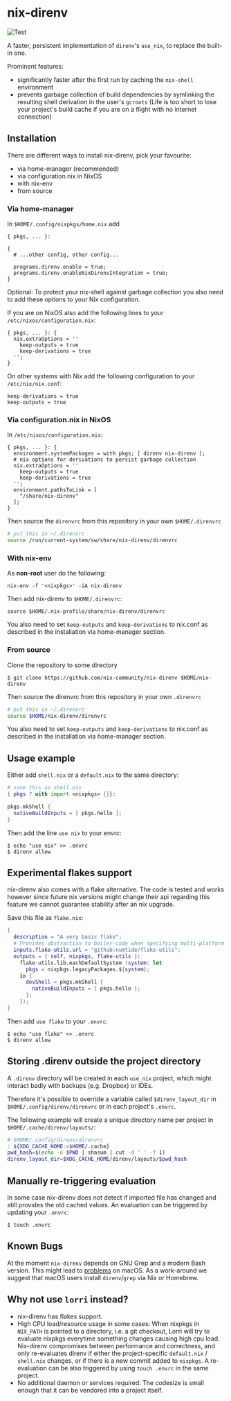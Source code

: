 # nix-direnv

![Test](https://github.com/nix-community/nix-direnv/workflows/Test/badge.svg)

A faster, persistent implementation of `direnv`'s `use_nix`, to replace the built-in one.

Prominent features:

- significantly faster after the first run by caching the `nix-shell` environment
- prevents garbage collection of build dependencies by symlinking the resulting
  shell derivation in the user's `gcroots` (Life is too short to lose
  your project's build cache if you are on a flight with no internet connection)

## Installation

There are different ways to install nix-direnv, pick your favourite:

- via home-manager (recommended)
- via configuration.nix in NixOS
- with nix-env
- from source

### Via home-manager

In `$HOME/.config/nixpkgs/home.nix` add

```
{ pkgs, ... }:

{
  # ...other config, other config...

  programs.direnv.enable = true;
  programs.direnv.enableNixDirenvIntegration = true;
}
```

Optional: To protect your nix-shell against garbage collection you also need to add these options to your Nix configuration.

If you are on NixOS also add the following lines to your `/etc/nixos/configuration.nix`:

```
{ pkgs, ... }: {
  nix.extraOptions = ''
    keep-outputs = true
    keep-derivations = true
  '';
}
```

On other systems with Nix add the following configuration to your `/etc/nix/nix.conf`:

```
keep-derivations = true
keep-outputs = true
```

### Via configuration.nix in NixOS

In `/etc/nixos/configuration.nix`:

```
{ pkgs, ... }: {
  environment.systemPackages = with pkgs; [ direnv nix-direnv ];
  # nix options for derivations to persist garbage collection
  nix.extraOptions = ''
    keep-outputs = true
    keep-derivations = true
  '';
  environment.pathsToLink = [
    "/share/nix-direnv"
  ];
}
```

Then source the `direnvrc` from this repository in your own `$HOME/.direnvrc`

```bash
# put this in ~/.direnvrc
source /run/current-system/sw/share/nix-direnv/direnvrc
```

### With nix-env

As **non-root** user do the following:

```console
nix-env -f '<nixpkgs>' -iA nix-direnv
```

Then add nix-direnv to `$HOME/.direnvrc`:

```
source $HOME/.nix-profile/share/nix-direnv/direnvrc
```

You also need to set `keep-outputs` and `keep-derivations` to nix.conf as described in the installation
via home-manager section.

### From source

Clone the repository to some directory

```console
$ git clone https://github.com/nix-community/nix-direnv $HOME/nix-direnv
```

Then source the direnvrc from this repository in your own `.direnvrc`

```bash
# put this in ~/.direnvrc
source $HOME/nix-direnv/direnvrc
```

You also need to set `keep-outputs` and `keep-derivations` to nix.conf as described in the installation
via home-manager section.

## Usage example

Either add `shell.nix` or a `default.nix` to the same directory:

``` nix
# save this as shell.nix
{ pkgs ? with import <nixpkgs> {}}:

pkgs.mkShell {
  nativeBuildInputs = [ pkgs.hello ];
}
```

Then add the line `use nix` to your envrc:
```console
$ echo "use nix" >> .envrc
$ direnv allow
```

## Experimental flakes support

nix-direnv also comes with a flake alternative. The code is tested and works however
since future nix versions might change their api regarding this feature we cannot
guarantee stability after an nix upgrade.

Save this file as `flake.nix`:

``` nix
{
  description = "A very basic flake";
  # Provides abstraction to boiler-code when specifying multi-platform outputs.
  inputs.flake-utils.url = "github:numtide/flake-utils";
  outputs = { self, nixpkgs, flake-utils }:
    flake-utils.lib.eachDefaultSystem (system: let
      pkgs = nixpkgs.legacyPackages.${system};
    in {
      devShell = pkgs.mkShell {
        nativeBuildInputs = [ pkgs.hello ];
      };
    });
}
```

Then add `use flake` to your `.envrc`:

```console
$ echo "use flake" >> .envrc
$ direnv allow
```

## Storing .direnv outside the project directory

A `.direnv` directory will be created in each `use_nix` project, which might
interact badly with backups (e.g. Dropbox) or IDEs.

Therefore it's possible to override a variable called `$direnv_layout_dir` in
`$HOME/.config/direnv/direnvrc` or in each project's `.envrc`.

The following example will create a unique directory name per project
in `$HOME/.cache/direnv/layouts/`:

```bash
# $HOME/.config/direnv/direnvrc
: ${XDG_CACHE_HOME:=$HOME/.cache}
pwd_hash=$(echo -n $PWD | shasum | cut -d ' ' -f 1)
direnv_layout_dir=$XDG_CACHE_HOME/direnv/layouts/$pwd_hash
```

## Manually re-triggering evaluation

In some case nix-direnv does not detect if imported file has changed and still provides
the old cached values. An evaluation can be triggered by updating your `.envrc`:

```console
$ touch .envrc
```

## Known Bugs

At the moment `nix-direnv` depends on GNU Grep and a modern Bash version.
This might lead to [problems](https://github.com/nix-community/nix-direnv/issues/3) on macOS.
As a work-around we suggest that macOS users install `direnv`/`grep` via Nix or Homebrew.

## Why not use `lorri` instead?

- nix-direnv has flakes support.
- High CPU load/resource usage in some cases: When nixpkgs in `NIX_PATH` is
  pointed to a directory, i.e. a git checkout, Lorri will try to evaluate
  nixpkgs everytime something changes causing high cpu load. Nix-direnv
  compromises between performance and correctness, and only re-evaluates direnv
  if either the project-specific `default.nix` / `shell.nix` changes, or if
  there is a new commit added to `nixpkgs`. A re-evaluation can be also
  triggered by using `touch .envrc` in the same project.
- No additional daemon or services required: The codesize is small enough that it can be vendored
  into a project itself.
